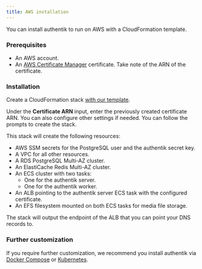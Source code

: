 ```yaml
---
title: AWS installation
---
```


You can install authentik to run on AWS with a CloudFormation template.

### Prerequisites

- An AWS account.
- An [AWS Certificate Manager](https://aws.amazon.com/certificate-manager/) certificate. Take note of the ARN of the certificate.

### Installation

Create a CloudFormation stack [with our template](https://console.aws.amazon.com/cloudformation/home#/stacks/create/review?stackName=authentik&templateURL=https://authentik-cloudformation-templates.s3.amazonaws.com/authentik.ecs.latest.yaml).

Under the **Certificate ARN** input, enter the previously created certificate ARN. You can also configure other settings if needed. You can follow the prompts to create the stack.

This stack will create the following resources:

- AWS SSM secrets for the PostgreSQL user and the authentik secret key.
- A VPC for all other resources.
- A RDS PostgreSQL Multi-AZ cluster.
- An ElastiCache Redis Multi-AZ cluster.
- An ECS cluster with two tasks:
    - One for the authentik server.
    - One for the authentik worker.
- An ALB pointing to the authentik server ECS task with the configured certificate.
- An EFS filesystem mounted on both ECS tasks for media file storage.

The stack will output the endpoint of the ALB that you can point your DNS records to.

### Further customization

If you require further customization, we recommend you install authentik via [Docker Compose](../docker-compose.mdx) or [Kubernetes](../kubernetes.md).
